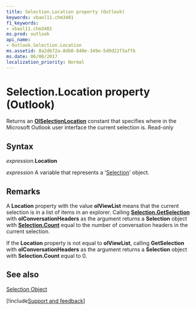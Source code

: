 ```yaml
---
title: Selection.Location property (Outlook)
keywords: vbaol11.chm3481
f1_keywords:
- vbaol11.chm3481
ms.prod: outlook
api_name:
- Outlook.Selection.Location
ms.assetid: 8a2db72a-8db0-840e-349e-5d9d22f3affb
ms.date: 06/08/2017
localization_priority: Normal
---
```



# Selection.Location property (Outlook)

Returns an  **[OlSelectionLocation](Outlook.OlSelectionLocation.md)** constant that specifies where in the Microsoft Outlook user interface the current selection is. Read-only


## Syntax

_expression_.**Location** 

_expression_ A variable that represents a '[Selection](Outlook.Selection.md)' object.


## Remarks

A **Location** property with the value **olViewList** means that the current selection is in a list of items in an explorer. Calling **[Selection.GetSelection](Outlook.Selection.GetSelection.md)** with **olConversationHeaders** as the argument returns a **Selection** object with **[Selection.Count](Outlook.Selection.Count.md)** equal to the number of conversation headers in the current selection.

If the  **Location** property is not equal to **olViewList**, calling **GetSelection** with **olConversationHeaders** as the argument returns a **Selection** object with **Selection.Count** equal to 0.


## See also


[Selection Object](Outlook.Selection.md)

[!include[Support and feedback](~/includes/feedback-boilerplate.md)]